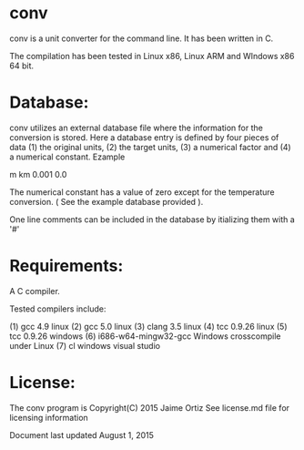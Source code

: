 conv
====

conv is a unit converter for the command line. It has been written in C.

The compilation has been tested in Linux x86, Linux ARM and WIndows x86 64 bit.

Database:
=========

conv utilizes an external database file where the information for the conversion is stored. Here a database entry is defined by four pieces of data (1) the original units, (2) the target units, (3) a numerical factor and (4) a numerical constant. Ezample

m   km   0.001    0.0

The numerical constant has a value of zero except for the temperature conversion. ( See the example database provided ).

One line comments can be included in the database by itializing them with a '#'

Requirements:
=============

A C compiler.

Tested compilers include:

(1) gcc 4.9 linux
(2) gcc 5.0 linux
(3) clang 3.5 linux
(4) tcc 0.9.26 linux
(5) tcc 0.9.26 windows
(6) i686-w64-mingw32-gcc Windows crosscompile under Linux
(7) cl windows visual studio

License:
========

The conv program is Copyright(C) 2015 Jaime Ortiz
See license.md file for licensing information

Document last updated August 1, 2015


